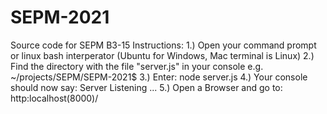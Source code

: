 # SEPM-2021
Source code for SEPM B3-15
Instructions:
1.) Open your command prompt or linux bash interperator (Ubuntu for Windows, Mac terminal is Linux)
2.) Find the directory with the file "server.js" in your console e.g. ~/projects/SEPM/SEPM-2021$
3.) Enter: node server.js
4.) Your console should now say: Server Listening ... 
5.) Open a Browser and go to: http:localhost(8000)/
